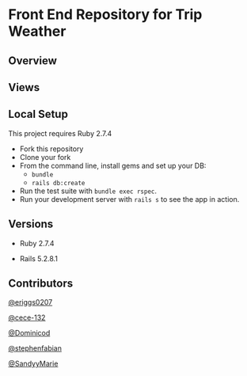 # Front End Repository for Trip Weather

## Overview

## Views

## Local Setup

This project requires Ruby 2.7.4

* Fork this repository
* Clone your fork
* From the command line, install gems and set up your DB:
    * `bundle`
    * `rails db:create`
* Run the test suite with `bundle exec rspec`.
* Run your development server with `rails s` to see the app in action.

## Versions

- Ruby 2.7.4

- Rails 5.2.8.1

## Contributors

[@eriggs0207](https://github.com/eriggs0207)

[@cece-132](https://github.com/cece-132)

[@Dominicod](https://github.com/Dominicod)

[@stephenfabian](https://github.com/stephenfabian)

[@SandyyMarie](https://github.com/SandyyMarie)
